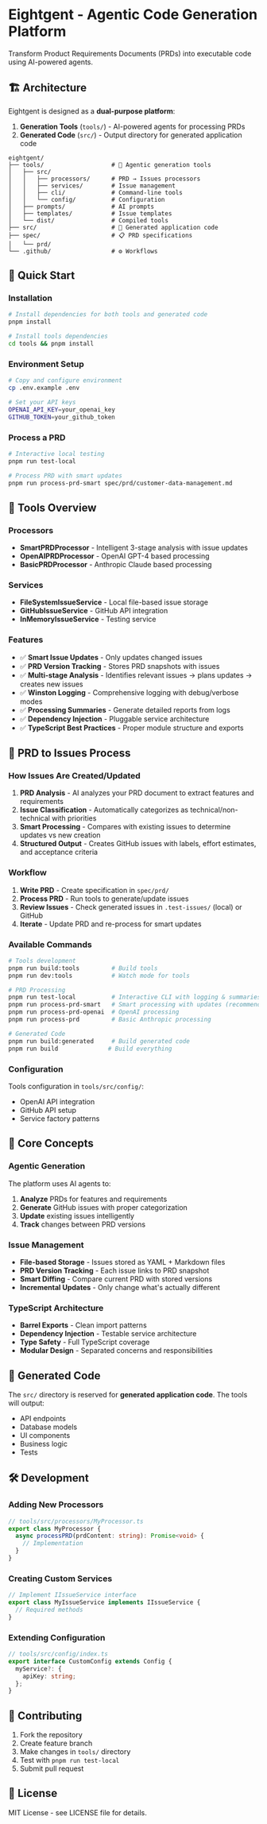 # Eightgent - Agentic Code Generation Platform

Transform Product Requirements Documents (PRDs) into executable code using AI-powered agents.

## 🏗️ Architecture

Eightgent is designed as a **dual-purpose platform**:

1. **Generation Tools** (`tools/`) - AI-powered agents for processing PRDs
2. **Generated Code** (`src/`) - Output directory for generated application code

```
eightgent/
├── tools/                   # 🤖 Agentic generation tools
│   ├── src/
│   │   ├── processors/      # PRD → Issues processors
│   │   ├── services/        # Issue management
│   │   ├── cli/             # Command-line tools
│   │   └── config/          # Configuration
│   ├── prompts/             # AI prompts
│   ├── templates/           # Issue templates
│   └── dist/                # Compiled tools
├── src/                     # 📁 Generated application code
├── spec/                    # 📋 PRD specifications
│   └── prd/
└── .github/                 # ⚙️ Workflows
```

## 🚀 Quick Start

### Installation
```bash
# Install dependencies for both tools and generated code
pnpm install

# Install tools dependencies
cd tools && pnpm install
```

### Environment Setup
```bash
# Copy and configure environment
cp .env.example .env

# Set your API keys
OPENAI_API_KEY=your_openai_key
GITHUB_TOKEN=your_github_token
```

### Process a PRD
```bash
# Interactive local testing
pnpm run test-local

# Process PRD with smart updates
pnpm run process-prd-smart spec/prd/customer-data-management.md
```

## 🔧 Tools Overview

### Processors
- **SmartPRDProcessor** - Intelligent 3-stage analysis with issue updates
- **OpenAIPRDProcessor** - OpenAI GPT-4 based processing
- **BasicPRDProcessor** - Anthropic Claude based processing

### Services
- **FileSystemIssueService** - Local file-based issue storage
- **GitHubIssueService** - GitHub API integration
- **InMemoryIssueService** - Testing service

### Features
- ✅ **Smart Issue Updates** - Only updates changed issues
- ✅ **PRD Version Tracking** - Stores PRD snapshots with issues
- ✅ **Multi-stage Analysis** - Identifies relevant issues → plans updates → creates new issues
- ✅ **Winston Logging** - Comprehensive logging with debug/verbose modes
- ✅ **Processing Summaries** - Generate detailed reports from logs
- ✅ **Dependency Injection** - Pluggable service architecture
- ✅ **TypeScript Best Practices** - Proper module structure and exports

## 📖 PRD to Issues Process

### How Issues Are Created/Updated

1. **PRD Analysis** - AI analyzes your PRD document to extract features and requirements
2. **Issue Classification** - Automatically categorizes as technical/non-technical with priorities
3. **Smart Processing** - Compares with existing issues to determine updates vs new creation
4. **Structured Output** - Creates GitHub issues with labels, effort estimates, and acceptance criteria

### Workflow

1. **Write PRD** - Create specification in `spec/prd/`
2. **Process PRD** - Run tools to generate/update issues
3. **Review Issues** - Check generated issues in `.test-issues/` (local) or GitHub
4. **Iterate** - Update PRD and re-process for smart updates

### Available Commands

```bash
# Tools development
pnpm run build:tools         # Build tools
pnpm run dev:tools           # Watch mode for tools

# PRD Processing
pnpm run test-local          # Interactive CLI with logging & summaries
pnpm run process-prd-smart   # Smart processing with updates (recommended)
pnpm run process-prd-openai  # OpenAI processing
pnpm run process-prd         # Basic Anthropic processing

# Generated Code
pnpm run build:generated     # Build generated code
pnpm run build              # Build everything
```

### Configuration

Tools configuration in `tools/src/config/`:
- OpenAI API integration
- GitHub API setup
- Service factory patterns

## 🎯 Core Concepts

### Agentic Generation
The platform uses AI agents to:
1. **Analyze** PRDs for features and requirements
2. **Generate** GitHub issues with proper categorization
3. **Update** existing issues intelligently
4. **Track** changes between PRD versions

### Issue Management
- **File-based Storage** - Issues stored as YAML + Markdown files
- **PRD Version Tracking** - Each issue links to PRD snapshot
- **Smart Diffing** - Compare current PRD with stored versions
- **Incremental Updates** - Only change what's actually different

### TypeScript Architecture
- **Barrel Exports** - Clean import patterns
- **Dependency Injection** - Testable service architecture
- **Type Safety** - Full TypeScript coverage
- **Modular Design** - Separated concerns and responsibilities

## 📁 Generated Code

The `src/` directory is reserved for **generated application code**. The tools will output:
- API endpoints
- Database models
- UI components
- Business logic
- Tests

## 🛠️ Development

### Adding New Processors
```typescript
// tools/src/processors/MyProcessor.ts
export class MyProcessor {
  async processPRD(prdContent: string): Promise<void> {
    // Implementation
  }
}
```

### Creating Custom Services
```typescript
// Implement IIssueService interface
export class MyIssueService implements IIssueService {
  // Required methods
}
```

### Extending Configuration
```typescript
// tools/src/config/index.ts
export interface CustomConfig extends Config {
  myService?: {
    apiKey: string;
  };
}
```

## 🤝 Contributing

1. Fork the repository
2. Create feature branch
3. Make changes in `tools/` directory
4. Test with `pnpm run test-local`
5. Submit pull request

## 📜 License

MIT License - see LICENSE file for details.
